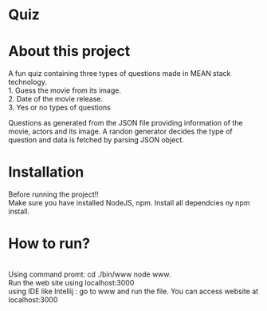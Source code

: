 # Quiz
<h1> About this project </h1>
A fun quiz containing three types of questions made in MEAN stack technology.<br/> 
1. Guess the movie from its image.<br/>  
2. Date of the movie release.<br/>
3. Yes or no types of questions<br/>

Questions as generated from the JSON file providing information of the movie, actors and its image. A randon generator decides the type of question and data is fetched by parsing JSON object. 

<h1>Installation</h1>
Before running the project!!<br/>
Make sure you have installed NodeJS, npm. Install all dependcies ny npm install.<br/>

<H1>How to run?</h1><br/>
Using command promt: cd ./bin/www  node www.<br/>
Run the web site using localhost:3000<br/>
using IDE like Intellij : go to www and run the file. You can access website at localhost:3000<br/>


